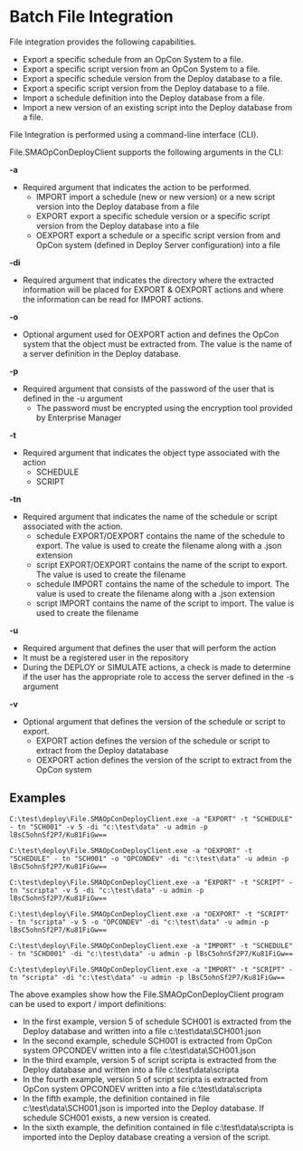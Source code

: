 # Batch File Integration

File integration provides the following capabilities.

* Export a specific schedule from an OpCon System to a file.
* Export a specific script version from an OpCon System to a file.
* Export a specific schedule version from the Deploy database to a file.
* Export a specific script version from the Deploy database to a file.
* Import a schedule definition into the Deploy database from a file.
* Import a new version of an existing script into the Deploy database from a file.
 
File Integration is performed using a command-line interface (CLI). 

File.SMAOpConDeployClient supports the following arguments in the CLI:

**-a**

* Required argument that indicates the action to be performed.
    * IMPORT   import a schedule (new or new version) or a new script version into the Deploy database from a file 
    * EXPORT   export a specific schedule version or a specific script version from the Deploy database into a file
    * OEXPORT  export a schedule or a specific script version from and OpCon system (defined in Deploy Server configuration) into a file 

**-di**	

* Required argument that indicates the directory where the extracted information will be placed for EXPORT & OEXPORT actions and where the information can be read for IMPORT actions. 

**-o**	

* Optional argument used for OEXPORT action and defines the OpCon system that the object must be extracted from. The value is the name of a server definition in the Deploy database. 

**-p**	

* Required argument that consists of the password of the user that is defined in the -u argument 
    * The password must be encrypted using the encryption tool provided by Enterprise Manager

**-t**	

* Required argument that indicates the object type associated with the action 
    * SCHEDULE
    * SCRIPT
	
**-tn**	

* Required argument that indicates the name of the schedule or script associated with the action. 
    * schedule EXPORT/OEXPORT   contains the name of the schedule to export. The value is used to create the filename along with a .json extension 
    * script EXPORT/OEXPORT     contains the name of the script to export. The value is used to create the filename
    * schedule IMPORT           contains the name of the schedule to import. The value is used to create the filename along with a .json extension
    * script IMPORT             contains the name of the script to import. The value is used to create the filename

**-u**	

* Required argument that defines the user that will perform the action 
* It must be a registered user in the repository 
* During the DEPLOY or SIMULATE actions, a check is made to determine if the user has the appropriate role to access the server defined in the -s argument

**-v**	

* Optional argument that defines the version of the schedule or script to export.
    * EXPORT action    defines the version of the schedule or script to extract from the Deploy datatabase 
    * OEXPORT action   defines the version of the script to extract from the OpCon system


## Examples

```
C:\test\deploy\File.SMAOpConDeployClient.exe -a "EXPORT" -t "SCHEDULE" - tn "SCH001" -v 5 -di "c:\test\data" -u admin -p lBsC5ohnSf2P7/Ku81FiGw==
```
 
```
C:\test\deploy\File.SMAOpConDeployClient.exe -a "OEXPORT" -t "SCHEDULE" - tn "SCH001" -o "OPCONDEV" -di "c:\test\data" -u admin -p lBsC5ohnSf2P7/Ku81FiGw==
```
 
```
C:\test\deploy\File.SMAOpConDeployClient.exe -a "EXPORT" -t "SCRIPT" - tn "scripta" -v 5 -di "c:\test\data" -u admin -p lBsC5ohnSf2P7/Ku81FiGw==
```
 
```
C:\test\deploy\File.SMAOpConDeployClient.exe -a "OEXPORT" -t "SCRIPT" - tn "scripta" -v 5 -o "OPCONDEV" -di "c:\test\data" -u admin -p lBsC5ohnSf2P7/Ku81FiGw==
``` 

```
C:\test\deploy\File.SMAOpConDeployClient.exe -a "IMPORT" -t "SCHEDULE" - tn "SCHD001" -di "c:\test\data" -u admin -p lBsC5ohnSf2P7/Ku81FiGw==
``` 

```
C:\test\deploy\File.SMAOpConDeployClient.exe -a "IMPORT" -t "SCRIPT" - tn "scripta" -di "c:\test\data" -u admin -p lBsC5ohnSf2P7/Ku81FiGw==
``` 

The above examples show how the File.SMAOpConDeployClient program can be used to export / import definitions:

* In the first example, version 5 of schedule SCH001 is extracted from the Deploy database and written into a file c:\test\data\SCH001.json
* In the second example, schedule SCH001 is extracted from OpCon system OPCONDEV written into a file c:\test\data\SCH001.json
* In the third example, version 5 of script scripta is extracted from the Deploy database and written into a file c:\test\data\scripta
* In the fourth example, version 5 of script scripta is extracted from OpCon system OPCONDEV written into a file c:\test\data\scripta
* In the fifth example, the definition contained in file c:\test\data\SCH001.json is imported into the Deploy database. If schedule SCH001 exists, a new version is created.
* In the sixth example, the definition contained in file c:\test\data\scripta is imported into the Deploy database creating a version of the script.
